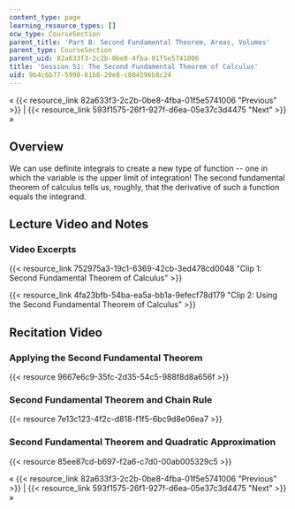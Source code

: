 ```yaml
---
content_type: page
learning_resource_types: []
ocw_type: CourseSection
parent_title: 'Part B: Second Fundamental Theorem, Areas, Volumes'
parent_type: CourseSection
parent_uid: 82a633f3-2c2b-0be8-4fba-01f5e5741006
title: 'Session 51: The Second Fundamental Theorem of Calculus'
uid: 9b4c6b77-5998-61b8-20e8-c804596b8c24
---
```


« {{< resource_link 82a633f3-2c2b-0be8-4fba-01f5e5741006 "Previous" >}} | {{< resource_link 593f1575-26f1-927f-d6ea-05e37c3d4475 "Next" >}} »

Overview
--------

We can use definite integrals to create a new type of function -- one in which the variable is the upper limit of integration! The second fundamental theorem of calculus tells us, roughly, that the derivative of such a function equals the integrand.

Lecture Video and Notes
-----------------------

### Video Excerpts

{{< resource_link 752975a3-19c1-6369-42cb-3ed478cd0048 "Clip 1: Second Fundamental Theorem of Calculus" >}}

{{< resource_link 4fa23bfb-54ba-ea5a-bb1a-9efecf78d179 "Clip 2: Using the Second Fundamental Theorem of Calculus" >}}

Recitation Video
----------------

### Applying the Second Fundamental Theorem

{{< resource 9667e6c9-35fc-2d35-54c5-988f8d8a656f >}}

### Second Fundamental Theorem and Chain Rule

{{< resource 7e13c123-4f2c-d818-f1f5-6bc9d8e06ea7 >}}

### Second Fundamental Theorem and Quadratic Approximation

{{< resource 85ee87cd-b697-f2a6-c7d0-00ab005329c5 >}}

« {{< resource_link 82a633f3-2c2b-0be8-4fba-01f5e5741006 "Previous" >}} | {{< resource_link 593f1575-26f1-927f-d6ea-05e37c3d4475 "Next" >}} »